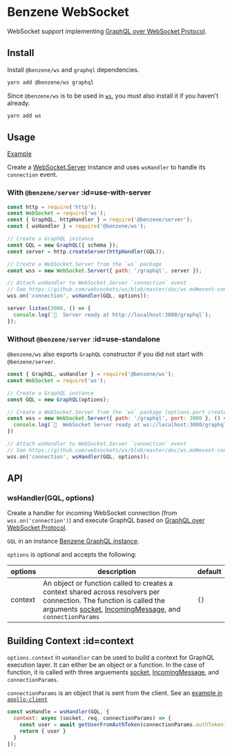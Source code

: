 # Benzene WebSocket

WebSocket support implementing [GraphQL over WebSocket Protocol](https://github.com/apollographql/subscriptions-transport-ws/blob/master/PROTOCOL.md).

## Install

Install `@benzene/ws` and `graphql` dependencies.

```bash
yarn add @benzene/ws graphql
```

Since `@benzene/ws` is to be used in [`ws`](https://github.com/websockets/ws), you must also install it if you haven't already.

```bash
yarn add ws
```

## Usage

[Example](https://github.com/hoangvvo/benzene/tree/main/examples/with-ws)

Create a [WebSocket.Server](https://github.com/websockets/ws/blob/master/doc/ws.md#class-websocketserver) instance and uses `wsHandler` to handle its `connection` event.

### With `@benzene/server` :id=use-with-server

```javascript
const http = require('http');
const WebSocket = require('ws');
const { GraphQL, httpHandler } = require('@benzene/server');
const { wsHandler } = require('@benzene/ws');

// Create a GraphQL instance
const GQL = new GraphQL({ schema });
const server = http.createServer(httpHandler(GQL));

// Create a WebSocket.Server from the `ws` package
const wss = new WebSocket.Server({ path: '/graphql', server });

// Attach wsHandler to WebSocket.Server `connection` event
// See https://github.com/websockets/ws/blob/master/doc/ws.md#event-connection
wss.on('connection', wsHandler(GQL, options));

server.listen(3000, () => {
  console.log(`🚀  Server ready at http://localhost:3000/graphql`);
});
```

### Without `@benzene/server` :id=use-standalone

`@benzene/ws` also exports `GraphQL` constructor if you did not start with `@benzene/server`.

```javascript
const { GraphQL, wsHandler } = require('@benzene/ws');
const WebSocket = require('ws');

// Create a GraphQL instance
const GQL = new GraphQL(options);

// Create a WebSocket.Server from the `ws` package (options.port creates a HTTP server internally)
const wss = new WebSocket.Server({ path: '/graphql', port: 3000 }, () => {
  console.log(`🚀  WebSocket Server ready at ws://localhost:3000/graphql`);
})

// Attach wsHandler to WebSocket.Server `connection` event
// See https://github.com/websockets/ws/blob/master/doc/ws.md#event-connection
wss.on('connection', wsHandler(GQL, options));
```

## API

### wsHandler(GQL, options)

Create a handler for incoming WebSocket connection (from `wss.on('connection')`) and execute GraphQL based on [GraphQL over WebSocket Protocol](https://github.com/apollographql/subscriptions-transport-ws/blob/master/PROTOCOL.md).

`GQL` in an instance [Benzene GraphQL instance](/core/).

`options` is optional and accepts the following:

| options | description | default |
|---------|-------------|---------|
| context | An object or function called to creates a context shared across resolvers per connection. The function is called the arguments [socket](https://github.com/websockets/ws/blob/master/doc/ws.md#class-websocket), [IncomingMessage](https://nodejs.org/api/http.html#http_class_http_incomingmessage), and `connectionParams` | `{}` |

## Building Context :id=context

`options.context` in `wsHandler` can be used to build a context for GraphQL execution layer. It can either be an object or a function. In the case of function, it is called with three arguements [socket](https://github.com/websockets/ws/blob/master/doc/ws.md#class-websocket), [IncomingMessage](https://nodejs.org/api/http.html#http_class_http_incomingmessage), and `connectionParams`.

`connectionParams` is an object that is sent from the client. See an [example in `apollo-client`](https://www.apollographql.com/docs/react/data/subscriptions/#4-authenticate-over-websocket-optional)

```js
const wsHandle = wsHandler(GQL, {
  context: async (socket, req, connectionParams) => {
    const user = await getUserFromAuthToken(connectionParams.authToken);
    return { user }
  }
});
```

